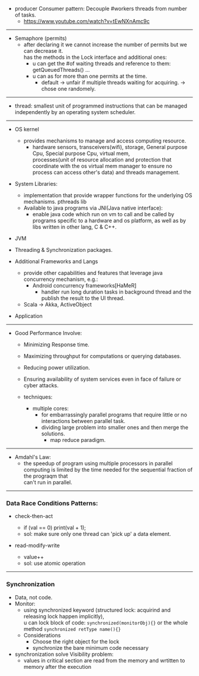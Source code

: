 - producer Consumer pattern: Decouple #workers threads from number of tasks.
	- https://www.youtube.com/watch?v=tEwNXnAmc9c




---
- Semaphore (permits)
    - after declaring it we cannot increase the number of permits but we can decrease it. <br> has the methods in the Lock interface and additional ones:
      - u can get the #of waiting threads and reference to them: 	getQueuedThreads() ...
      - u can as for more than one permits at the time.
		- default -> unfair if multiple threads waiting for acquiring. -> chose one randomely.
---

- thread: smallest unit of programmed instructions that can be managed independently by an operating system scheduler.
   
---
- OS kernel
  - provides mechanisms to manage and access computing resource.
      - hardware sensors, transceivers(wifi), storage,
        General purpose Cpu, Special purpose Cpu, virtual mem,
        <br>processes(unit of resource allocation and protection that
        coordinate with the os virtual mem manager to ensure no
        <br> process can access other's data) and 
        threads management.

- System Libraries:  
  - implementation that provide wrapper functions for the
    underlying OS mechanisms.   pthreads lib
  - Available to java programs via JNI(Java native interface):
      - enable java code which run on vm to call and be called by
        programs specific to a hardware and os platform, as well
        as by libs written in other lang, C & C++.
- JVM

- Threading & Synchronization packages.

- Additional Frameworks and Langs
  - provide other capabilities and features that leverage
    java concurrency mechanism, e.g.:
      - Android concurrency frameworks[HaMeR]
        - handler run long duration tasks in background thread and the publish the result to the UI thread. 
  - Scala ->  Akka, ActiveObject

- Application  
---
- Good Performance Involve:
  - Minimizing Response time.
  - Maximizing throughput for computations or querying databases.
  - Reducing power utilization.
  - Ensuring availability of system services even in face of failure or cyber attacks.  
 
 
  - techniques:
    - multiple cores:
      - for embarrassingly parallel programs that require little or no interactions 
        between parallel task.
      - dividing large problem into smaller ones and then merge the solutions.
         - map reduce paradigm.
---
- Amdahl's Law:
  - the speedup of program using multiple processors in parallel computing is 
      limited by the time needed for the sequential fraction of the prograqm that
      <br> can't run in parallel.         
---
### Data Race Conditions Patterns:
- check-then-act
  - if (val == 0) print(val + 1);
  - sol: make sure only one thread can 'pick up' a data element.
  
- read-modify-write
  - value++
  - sol: use atomic operation

--- 

### Synchronization
- Data, not code.
- Monitor:
  - using synchronized keyword (structured lock: acquirind and releasing lock happen implicitly), <br> u can lock block of code: `synchronized(monitorObj){}` or the whole method `synchronized retType name(){}`
  - Considerations
    - Choose the right object for the lock
    - synchronize the bare minimum code necessary
- synchronization solve Visibility problem:
  - values in critical section are read from the memory and wrtitten to memory after the execution
      

